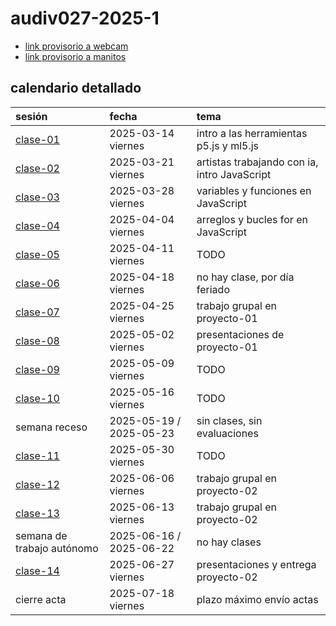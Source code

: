 # audiv027-2025-1

- [link provisorio a webcam](./00-docentes/clase-02/claseBacan/)
- [link provisorio a manitos](./00-docentes/clase-02/manitos/)

## calendario detallado

| sesión                       | fecha                   | tema                                          |
| :--------------------------- | :---------------------- | :-------------------------------------------- |
| [clase-01](00-docentes/clase-01/) | 2025-03-14 viernes      | intro a las herramientas p5.js y ml5.js       |
| [clase-02](00-docentes/clase-02/) | 2025-03-21 viernes      | artistas trabajando con ia, intro JavaScript  |
| [clase-03](00-docentes/clase-03/) | 2025-03-28 viernes      | variables y funciones en JavaScript           |
| [clase-04](00-docentes/clase-04/) | 2025-04-04 viernes      | arreglos y bucles for en JavaScript           |
| [clase-05](00-docentes/clase-05/) | 2025-04-11 viernes      | TODO                                          |
| [clase-06](00-docentes/clase-06/) | 2025-04-18 viernes      | no hay clase, por día feriado                 |
| [clase-07](00-docentes/clase-07/) | 2025-04-25 viernes      | trabajo grupal en proyecto-01                 |
| [clase-08](00-docentes/clase-08/) | 2025-05-02 viernes      | presentaciones de proyecto-01                 |
| [clase-09](00-docentes/clase-09/) | 2025-05-09 viernes      | TODO                                          |
| [clase-10](00-docentes/clase-10/) | 2025-05-16 viernes      | TODO                                          |
| semana receso                | 2025-05-19 / 2025-05-23 | sin clases, sin evaluaciones                  |
| [clase-11](00-docentes/clase-11/) | 2025-05-30 viernes      | TODO                                          |
| [clase-12](00-docentes/clase-12/) | 2025-06-06 viernes      | trabajo grupal en proyecto-02                 |
| [clase-13](00-docentes/clase-13/) | 2025-06-13 viernes      | trabajo grupal en proyecto-02                 |
| semana de trabajo autónomo   | 2025-06-16 / 2025-06-22 | no hay clases                                 |
| [clase-14](00-docentes/clase-13/) | 2025-06-27 viernes      | presentaciones y entrega proyecto-02          |
| cierre acta                  | 2025-07-18 viernes      | plazo máximo envío actas                      |
